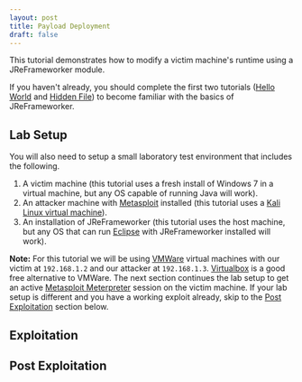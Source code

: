 ```yaml
---
layout: post
title: Payload Deployment
draft: false
---
```


This tutorial demonstrates how to modify a victim machine's runtime using a JReFrameworker module.

If you haven't already, you should complete the first two tutorials ([Hello World](./hello-world) and [Hidden File](./hidden-file)) to become familiar with the basics of JReFrameworker.

<a name="Setup" />

## Lab Setup

You will also need to setup a small laboratory test environment that includes the following.

1. A victim machine (this tutorial uses a fresh install of Windows 7 in a virtual machine, but any OS capable of running Java will work).
2. An attacker machine with [Metasploit](https://www.metasploit.com/) installed (this tutorial uses a [Kali Linux virtual machine](https://www.offensive-security.com/kali-linux-vmware-virtualbox-image-download/)).
3. An installation of JReFrameworker (this tutorial uses the host machine, but any OS that can run [Eclipse](https://eclipse.org/) with JReFrameworker installed will work).

**Note:** For this tutorial we will be using [VMWare](https://www.vmware.com) virtual machines with our victim at `192.168.1.2` and our attacker at `192.168.1.3`. [Virtualbox](https://www.virtualbox.org) is a good free alternative to VMWare. The next section continues the lab setup to get an active [Metasploit Meterpreter](https://www.offensive-security.com/metasploit-unleashed/about-meterpreter/) session on the victim machine. If your lab setup is different and you have a working exploit already, skip to the [Post Exploitation](#PostExploitation) section below.

<a name="Exploitation" />

## Exploitation

<a name="PostExploitation" />

## Post Exploitation